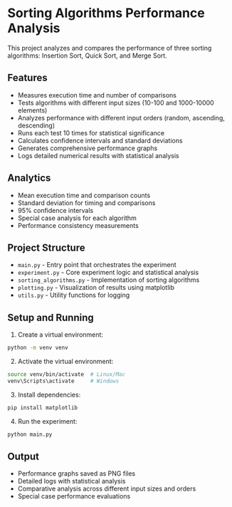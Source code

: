 # Sorting Algorithms Performance Analysis

This project analyzes and compares the performance of three sorting algorithms: Insertion Sort, Quick Sort, and Merge Sort.

## Features
- Measures execution time and number of comparisons
- Tests algorithms with different input sizes (10-100 and 1000-10000 elements)
- Analyzes performance with different input orders (random, ascending, descending)
- Runs each test 10 times for statistical significance
- Calculates confidence intervals and standard deviations
- Generates comprehensive performance graphs
- Logs detailed numerical results with statistical analysis

## Analytics
- Mean execution time and comparison counts
- Standard deviation for timing and comparisons
- 95% confidence intervals
- Special case analysis for each algorithm
- Performance consistency measurements

## Project Structure
- `main.py` - Entry point that orchestrates the experiment
- `experiment.py` - Core experiment logic and statistical analysis
- `sorting_algorithms.py` - Implementation of sorting algorithms
- `plotting.py` - Visualization of results using matplotlib
- `utils.py` - Utility functions for logging

## Setup and Running

1. Create a virtual environment:
```bash
python -m venv venv
```

2. Activate the virtual environment:
```bash
source venv/bin/activate  # Linux/Mac
venv\Scripts\activate     # Windows
```

3. Install dependencies:
```bash
pip install matplotlib
```

4. Run the experiment:
```bash
python main.py
```

## Output
- Performance graphs saved as PNG files
- Detailed logs with statistical analysis
- Comparative analysis across different input sizes and orders
- Special case performance evaluations
